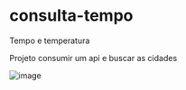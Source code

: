 # consulta-tempo
Tempo e temperatura

Projeto consumir um api e buscar as cidades 

![image](https://user-images.githubusercontent.com/72679046/192924316-7653008d-7dbd-4b1e-99c7-0b34ad8f1333.png)

